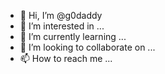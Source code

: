 - 👋 Hi, I’m @g0daddy
- 👀 I’m interested in ...
- 🌱 I’m currently learning ...
- 💞️ I’m looking to collaborate on ...
- 📫 How to reach me ...

<!---
g0daddy/g0daddy is a ✨ special ✨ repository because its `README.md` (this file) appears on your GitHub profile.
You can click the Preview link to take a look at your changes.
--->
